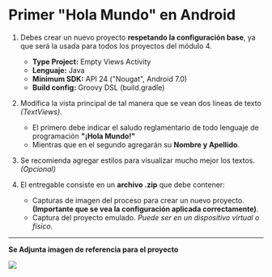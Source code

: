 # Primer "Hola Mundo" en Android

1. Debes crear un nuevo proyecto __respetando la configuración base__, ya que será la usada para todos los proyectos del módulo 4.
    - __Type Project:__ Empty Views Activity
    - __Lenguaje:__ Java
    - __Minimum SDK:__ API 24 ("Nougat", Android 7.0)
    - __Build config:__ Groovy DSL (build.gradle)

2. Modifica la vista principal de tal manera que se vean dos líneas de texto _(TextViews)_.
    - El primero debe indicar el saludo reglamentario de todo lenguaje de programación __"¡Hola Mundo!"__
    - Mientras que en el segundo agregarán su __Nombre y Apellido__.

3. Se recomienda agregar estilos para visualizar mucho mejor los textos. _(Opcional)_

4. El entregable consiste en un __archivo .zip__ que debe contener:
    - Capturas de imagen del proceso para crear un nuevo proyecto. __(Importante que se vea la configuración aplicada correctamente)__.
    - Captura del proyecto emulado. _Puede ser en un dispositivo virtual o físico_.

----------

__Se Adjunta imagen de referencia para el proyecto__

![](https://imgur.com/lC6ORYA.png)